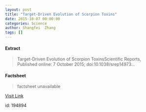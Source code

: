 ```yaml
---
layout: post
title: "Target-Driven Evolution of Scorpion Toxins"
date: 2015-10-07 00:00:00
categories: Science
author: Shangfei  Zhang
tags: []
---
```



#### Extract
>Target-Driven Evolution of Scorpion ToxinsScientific Reports, Published online: 7 October 2015; doi:10.1038/srep14973...

#### Factsheet
>factsheet unavailable

[Visit Link](http://www.nature.com/articles/srep14973)

id:  194894



